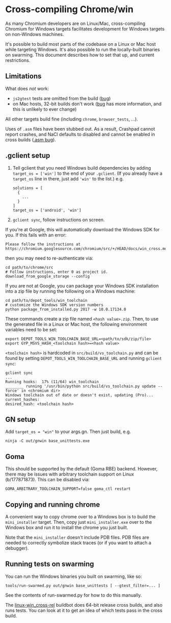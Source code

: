 # Cross-compiling Chrome/win

As many Chromium developers are on Linux/Mac, cross-compiling Chromium for
Windows targets facilitates development for Windows targets on non-Windows
machines.

It's possible to build most parts of the codebase on a Linux or Mac host while
targeting Windows.  It's also possible to run the locally-built binaries on
swarming.  This document describes how to set that up, and current restrictions.

## Limitations

What does *not* work:

* `js2gtest` tests are omitted from the build ([bug](https://crbug.com/1010561))
* on Mac hosts, 32-bit builds don't work ([bug](https://crbug.com/794838) has
  more information, and this is unlikely to ever change)

All other targets build fine (including `chrome`, `browser_tests`, ...).

Uses of `.asm` files have been stubbed out.  As a result, Crashpad cannot
report crashes, and NaCl defaults to disabled and cannot be enabled in cross
builds ([.asm bug](https://crbug.com/762167)).

## .gclient setup

1. Tell gclient that you need Windows build dependencies by adding
   `target_os = ['win']` to the end of your `.gclient`.  (If you already
   have a `target_os` line in there, just add `'win'` to the list.) e.g.

       solutions = [
         {
           ...
         }
       ]
       target_os = ['android', 'win']

1. `gclient sync`, follow instructions on screen.

If you're at Google, this will automatically download the Windows SDK for you.
If this fails with an error:

    Please follow the instructions at
    https://chromium.googlesource.com/chromium/src/+/HEAD/docs/win_cross.md

then you may need to re-authenticate via:

    cd path/to/chrome/src
    # Follow instructions, enter 0 as project id.
    download_from_google_storage --config

If you are not at Google, you can package your Windows SDK installation
into a zip file by running the following on a Windows machine:

    cd path/to/depot_tools/win_toolchain
    # customize the Windows SDK version numbers
    python package_from_installed.py 2017 -w 10.0.17134.0

These commands create a zip file named `<hash value>.zip`. Then, to use the
generated file in a Linux or Mac host, the following environment variables
need to be set:

    export DEPOT_TOOLS_WIN_TOOLCHAIN_BASE_URL=<path/to/sdk/zip/file>
    export GYP_MSVS_HASH_<toolchain hash>=<hash value>

`<toolchain hash>` is hardcoded in `src/build/vs_toolchain.py` and can be found by
setting `DEPOT_TOOLS_WIN_TOOLCHAIN_BASE_URL` and running `gclient sync`:

    gclient sync
    ...
    Running hooks:  17% (11/64) win_toolchain
    ________ running '/usr/bin/python src/build/vs_toolchain.py update --force' in <chromium dir>
    Windows toolchain out of date or doesn't exist, updating (Pro)...
    current_hashes:
    desired_hash: <toolchain hash>

## GN setup

Add `target_os = "win"` to your args.gn.  Then just build, e.g.

    ninja -C out/gnwin base_unittests.exe

## Goma

This should be supported by the default (Goma RBE) backend. However, there may
be issues with arbitrary toolchain support on Linux (b/177871873).
This can be disabled via:

```shell
GOMA_ARBITRARY_TOOLCHAIN_SUPPORT=false goma_ctl restart
```

## Copying and running chrome

A convenient way to copy chrome over to a Windows box is to build the
`mini_installer` target.  Then, copy just `mini_installer.exe` over
to the Windows box and run it to install the chrome you just built.

Note that the `mini_installer` doesn't include PDB files. PDB files are needed
to correctly symbolize stack traces (or if you want to attach a debugger).

## Running tests on swarming

You can run the Windows binaries you built on swarming, like so:

    tools/run-swarmed.py out/gnwin base_unittests [ --gtest_filter=... ]

See the contents of run-swarmed.py for how to do this manually.

The
[linux-win_cross-rel](https://ci.chromium.org/p/chromium/builders/luci.chromium.ci/linux-win_cross-rel/)
buildbot does 64-bit release cross builds, and also runs tests. You can look at
it to get an idea of which tests pass in the cross build.
